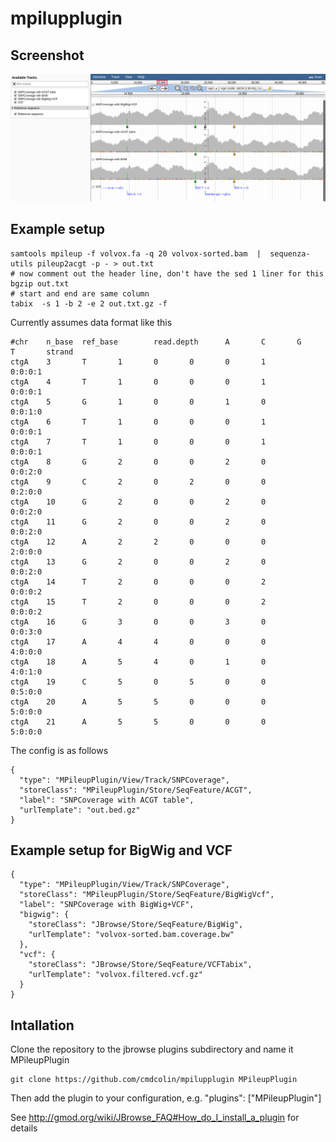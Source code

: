 # mpilupplugin

## Screenshot

![](img/1.png)

## Example setup


    samtools mpileup -f volvox.fa -q 20 volvox-sorted.bam  |  sequenza-utils pileup2acgt -p - > out.txt
    # now comment out the header line, don't have the sed 1 liner for this
    bgzip out.txt
    # start and end are same column
    tabix  -s 1 -b 2 -e 2 out.txt.gz -f


Currently assumes data format like this

```
#chr    n_base  ref_base        read.depth      A       C       G       T       strand
ctgA    3       T       1       0       0       0       1       0:0:0:1
ctgA    4       T       1       0       0       0       1       0:0:0:1
ctgA    5       G       1       0       0       1       0       0:0:1:0
ctgA    6       T       1       0       0       0       1       0:0:0:1
ctgA    7       T       1       0       0       0       1       0:0:0:1
ctgA    8       G       2       0       0       2       0       0:0:2:0
ctgA    9       C       2       0       2       0       0       0:2:0:0
ctgA    10      G       2       0       0       2       0       0:0:2:0
ctgA    11      G       2       0       0       2       0       0:0:2:0
ctgA    12      A       2       2       0       0       0       2:0:0:0
ctgA    13      G       2       0       0       2       0       0:0:2:0
ctgA    14      T       2       0       0       0       2       0:0:0:2
ctgA    15      T       2       0       0       0       2       0:0:0:2
ctgA    16      G       3       0       0       3       0       0:0:3:0
ctgA    17      A       4       4       0       0       0       4:0:0:0
ctgA    18      A       5       4       0       1       0       4:0:1:0
ctgA    19      C       5       0       5       0       0       0:5:0:0
ctgA    20      A       5       5       0       0       0       5:0:0:0
ctgA    21      A       5       5       0       0       0       5:0:0:0

```

The config is as follows


    {
      "type": "MPileupPlugin/View/Track/SNPCoverage",
      "storeClass": "MPileupPlugin/Store/SeqFeature/ACGT",
      "label": "SNPCoverage with ACGT table",
      "urlTemplate": "out.bed.gz"
    }


## Example setup for BigWig and VCF

    {
      "type": "MPileupPlugin/View/Track/SNPCoverage",
      "storeClass": "MPileupPlugin/Store/SeqFeature/BigWigVcf",
      "label": "SNPCoverage with BigWig+VCF",
      "bigwig": {
        "storeClass": "JBrowse/Store/SeqFeature/BigWig",
        "urlTemplate": "volvox-sorted.bam.coverage.bw"
      },
      "vcf": {
        "storeClass": "JBrowse/Store/SeqFeature/VCFTabix",
        "urlTemplate": "volvox.filtered.vcf.gz"
      }
    }


## Intallation

Clone the repository to the jbrowse plugins subdirectory and name it MPileupPlugin

    git clone https://github.com/cmdcolin/mpilupplugin MPileupPlugin

Then add the plugin to your configuration, e.g. "plugins": ["MPileupPlugin"]

See http://gmod.org/wiki/JBrowse_FAQ#How_do_I_install_a_plugin for details
